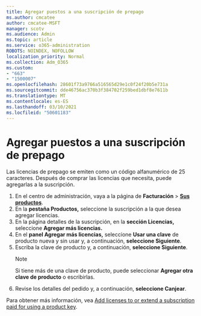 ```yaml
---
title: Agregar puestos a una suscripción de prepago
ms.author: cmcatee
author: cmcatee-MSFT
manager: scotv
ms.audience: Admin
ms.topic: article
ms.service: o365-administration
ROBOTS: NOINDEX, NOFOLLOW
localization_priority: Normal
ms.collection: Adm_O365
ms.custom:
- "663"
- "1500007"
ms.openlocfilehash: 28601f73a9766a516565d29e1c0f24f20b5e731a
ms.sourcegitcommit: dde46756ac370b3f384702f259bed1dbf8e7611b
ms.translationtype: MT
ms.contentlocale: es-ES
ms.lasthandoff: 03/10/2021
ms.locfileid: "50601183"
---
```

# <a name="add-seats-to-a-prepaid-subscription"></a>Agregar puestos a una suscripción de prepago

Las licencias de prepago se emiten como un código alfanumérico de 25 caracteres. Después de comprar las licencias que necesita, puede agregarlas a la suscripción.

1. En el centro de administración, vaya a la página de **Facturación** > **[Sus productos](https://go.microsoft.com/fwlink/p/?linkid=842054)**.
2. En la **pestaña Productos,** seleccione la suscripción a la que desea agregar licencias.
3. En la página detalles de la suscripción, en la **sección Licencias,** seleccione **Agregar más licencias.**
4. En el **panel Agregar más licencias,** seleccione **Usar una clave** de producto nueva y sin usar y, a continuación, **seleccione Siguiente**.
5. Escriba la clave de producto y, a continuación, **seleccione Siguiente**.
    > [!NOTE]
    > Si tiene más de una clave de producto, puede seleccionar **Agregar otra clave de producto** o escribirlas.
6. Revise los detalles del pedido y, a continuación, **seleccione Canjear**.

Para obtener más información, vea [Add licenses to or extend a subscription paid for using a product key](https://docs.microsoft.com/microsoft-365/commerce/licenses/add-licenses-using-product-key).